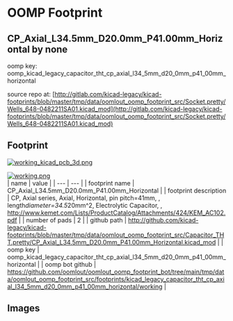 # OOMP Footprint  
## CP_Axial_L34.5mm_D20.0mm_P41.00mm_Horizontal  by none  
  
oomp key: oomp_kicad_legacy_capacitor_tht_cp_axial_l34_5mm_d20_0mm_p41_00mm_horizontal  
  
source repo at: [http://gitlab.com/kicad-legacy/kicad-footprints/blob/master/tmp/data/oomlout_oomp_footprint_src/Socket.pretty/Wells_648-0482211SA01.kicad_mod](http://gitlab.com/kicad-legacy/kicad-footprints/blob/master/tmp/data/oomlout_oomp_footprint_src/Socket.pretty/Wells_648-0482211SA01.kicad_mod)  
## Footprint  
  
[![working_kicad_pcb_3d.png](working_kicad_pcb_3d_600.png)](working_kicad_pcb_3d.png)  
  
[![working.png](working_600.png)](working.png)  
| name | value | 
| --- | --- | 
| footprint name | CP_Axial_L34.5mm_D20.0mm_P41.00mm_Horizontal | 
| footprint description | CP, Axial series, Axial, Horizontal, pin pitch=41mm, , length*diameter=34.5*20mm^2, Electrolytic Capacitor, , http://www.kemet.com/Lists/ProductCatalog/Attachments/424/KEM_AC102.pdf | 
| number of pads | 2 | 
| github path | http://github.com/kicad-legacy/kicad-footprints/blob/master/tmp/data/oomlout_oomp_footprint_src/Capacitor_THT.pretty/CP_Axial_L34.5mm_D20.0mm_P41.00mm_Horizontal.kicad_mod | 
| oomp key | oomp_kicad_legacy_capacitor_tht_cp_axial_l34_5mm_d20_0mm_p41_00mm_horizontal | 
| oomp bot github | https://github.com/oomlout/oomlout_oomp_footprint_bot/tree/main/tmp/data/oomlout_oomp_footprint_src/footprints/kicad_legacy_capacitor_tht_cp_axial_l34_5mm_d20_0mm_p41_00mm_horizontal/working | 
## Images  
